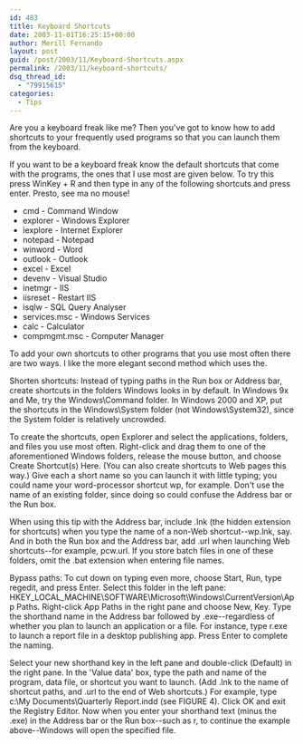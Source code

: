 ```yaml
---
id: 483
title: Keyboard Shortcuts
date: 2003-11-01T16:25:15+00:00
author: Merill Fernando
layout: post
guid: /post/2003/11/Keyboard-Shortcuts.aspx
permalink: /2003/11/keyboard-shortcuts/
dsq_thread_id:
  - "79915615"
categories:
  - Tips
---
```

<body xmlns="http://www.w3.org/1999/xhtml">
    <p>
        Are you a keyboard freak like me? Then you've got to know how to add shortcuts to
        your frequently used programs so that you can launch them from the keyboard.
    </p>
    <p>
        If you want to be a keyboard freak know the default shortcuts that come with the programs,
        the ones that I use most are given below. To try this press WinKey + R and then type
        in any of the following shortcuts and press enter. Presto, see ma no mouse!
    </p>
    <ul>
        <li>
            cmd - Command Window</li>
        <li>
            explorer - Windows Explorer</li>
        <li>
            iexplore - Internet Explorer</li>
        <li>
            notepad - Notepad</li>
        <li>
            winword - Word</li>
        <li>
            outlook - Outlook</li>
        <li>
            excel - Excel</li>
        <li>
            devenv - Visual Studio</li>
        <li>
            inetmgr - IIS</li>
        <li>
            iisreset - Restart IIS</li>
        <li>
            isqlw - SQL Query Analyser</li>
        <li>
            services.msc - Windows Services</li>
        <li>
            calc - Calculator</li>
        <li>
            compmgmt.msc - Computer Manager</li>
    </ul>
    <p>
        To add your own shortcuts to other programs that you use most often there are two
        ways. I like the more elegant second method which uses the.
    </p>
    <p>
        Shorten shortcuts: Instead of typing paths in the Run box or Address bar, create shortcuts
        in the folders Windows looks in by default. In Windows 9x and Me, try the Windows\Command
        folder. In Windows 2000 and XP, put the shortcuts in the Windows\System folder (not
        Windows\System32), since the System folder is relatively uncrowded. 
    </p>
    <p>
        To create the shortcuts, open Explorer and select the applications, folders, and files
        you use most often. Right-click and drag them to one of the aforementioned Windows
        folders, release the mouse button, and choose Create Shortcut(s) Here. (You can also
        create shortcuts to Web pages this way.) Give each a short name so you can launch
        it with little typing; you could name your word-processor shortcut wp, for example.
        Don't use the name of an existing folder, since doing so could confuse the Address
        bar or the Run box.
    </p>
    <p>
        When using this tip with the Address bar, include .lnk (the hidden extension for shortcuts)
        when you type the name of a non-Web shortcut--wp.lnk, say. And in both the Run box
        and the Address bar, add .url when launching Web shortcuts--for example, pcw.url.
        If you store batch files in one of these folders, omit the .bat extension when entering
        file names.
    </p>
    <p>
        Bypass paths: To cut down on typing even more, choose Start, Run, type regedit, and
        press Enter. Select this folder in the left pane: HKEY_LOCAL_MACHINE\SOFTWARE\Microsoft\Windows\CurrentVersion\App
        Paths. Right-click App Paths in the right pane and choose New, Key. Type the shorthand
        name in the Address bar followed by .exe--regardless of whether you plan to launch
        an application or a file. For instance, type r.exe to launch a report file in a desktop
        publishing app. Press Enter to complete the naming. 
    </p>
    <p>
        Select your new shorthand key in the left pane and double-click (Default) in the right
        pane. In the 'Value data' box, type the path and name of the program, data file, or
        shortcut you want to launch. (Add .lnk to the name of shortcut paths, and .url to
        the end of Web shortcuts.) For example, type c:\My Documents\Quarterly Report.indd
        (see FIGURE 4). Click OK and exit the Registry Editor. Now when you enter your shorthand
        text (minus the .exe) in the Address bar or the Run box--such as r, to continue the
        example above--Windows will open the specified file.
    </p>
</body>